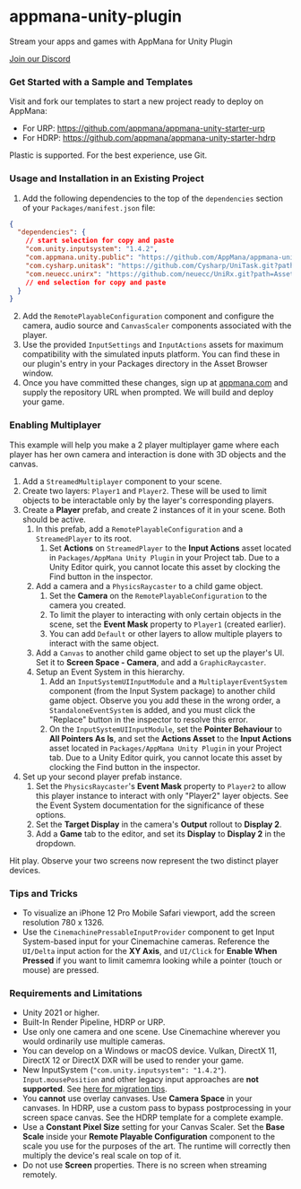 # appmana-unity-plugin

Stream your apps and games with AppMana for Unity Plugin

[Join our Discord](https://discord.gg/sTSzaHSJWV)

### Get Started with a Sample and Templates

Visit and fork our templates to start a new project ready to deploy on AppMana:

 - For URP: https://github.com/appmana/appmana-unity-starter-urp
 - For HDRP: https://github.com/appmana/appmana-unity-starter-hdrp

Plastic is supported. For the best experience, use Git.

### Usage and Installation in an Existing Project
 
 1. Add the following dependencies to the top of the `dependencies` section of your `Packages/manifest.json` file:

```json
{
  "dependencies": {
    // start selection for copy and paste
    "com.unity.inputsystem": "1.4.2",
    "com.appmana.unity.public": "https://github.com/AppMana/appmana-unity-plugin.git",
    "com.cysharp.unitask": "https://github.com/Cysharp/UniTask.git?path=src/UniTask/Assets/Plugins/UniTask",
    "com.neuecc.unirx": "https://github.com/neuecc/UniRx.git?path=Assets/Plugins/UniRx/Scripts",
    // end selection for copy and paste
  }
}
```

 2. Add the `RemotePlayableConfiguration` component and configure the camera, audio source and `CanvasScaler` components associated with the player.
 3. Use the provided `InputSettings` and `InputActions` assets for maximum compatibility with the simulated inputs platform. You can find these in our plugin's entry in your Packages directory in the Asset Browser window.
 4. Once you have committed these changes, sign up at [appmana.com](https://appmana.com) and supply the repository URL when prompted. We will build and deploy your game.

### Enabling Multiplayer

This example will help you make a 2 player multiplayer game where each player has her own camera and interaction is done with 3D objects and the canvas.

 1. Add a `StreamedMultiplayer` component to your scene.
 2. Create two layers: `Player1` and `Player2`. These will be used to limit objects to be interactable only by the layer's corresponding players. 
 3. Create a **Player** prefab, and create 2 instances of it in your scene. Both should be active.
    1. In this prefab, add a `RemotePlayableConfiguration` and a `StreamedPlayer` to its root.
       1. Set **Actions** on `StreamedPlayer` to the **Input Actions** asset located in `Packages/AppMana Unity Plugin` in your Project tab. Due to a Unity Editor quirk, you cannot locate this asset by clocking the Find button in the inspector.
    2. Add a camera and a `PhysicsRaycaster` to a child game object.
       1. Set the **Camera** on the `RemotePlayableConfiguration` to the camera you created.
       2. To limit the player to interacting with only certain objects in the scene, set the **Event Mask** property to `Player1` (created earlier).
       3. You can add `Default` or other layers to allow multiple players to interact with the same object.
    3. Add a `Canvas` to another child game object to set up the player's UI. Set it to **Screen Space - Camera**, and add a `GraphicRaycaster`.
    4. Setup an Event System in this hierarchy.
       1. Add an `InputSystemUIInputModule` and a `MultiplayerEventSystem` component (from the Input System package) to another child game object. Observe you you add these in the wrong order, a `StandaloneEventSystem` is added, and you must click the "Replace" button in the inspector to resolve this error.
       2. On the `InputSystemUIInputModule`, set the **Pointer Behaviour** to **All Pointers As Is**, and set the **Actions Asset** to the **Input Actions** asset located in `Packages/AppMana Unity Plugin` in your Project tab. Due to a Unity Editor quirk, you cannot locate this asset by clocking the Find button in the inspector.
4. Set up your second player prefab instance.
   1. Set the `PhysicsRaycaster`'s **Event Mask** property to `Player2` to allow this player instance to interact with only "Player2" layer objects. See the Event System documentation for the significance of these options.
   2. Set the **Target Display** in the camera's **Output** rollout to **Display 2**.
   3. Add a **Game** tab to the editor, and set its **Display** to **Display 2** in the dropdown.

Hit play. Observe your two screens now represent the two distinct player devices.

### Tips and Tricks

 - To visualize an iPhone 12 Pro Mobile Safari viewport, add the screen resolution 780 x 1326.
 - Use the `CinemachinePressableInputProvider` component to get Input System-based input for your Cinemachine cameras. Reference the `UI/Delta` input action for the **XY Axis**, and `UI/Click` for **Enable When Pressed** if you want to limit camemra looking while a pointer (touch or mouse) are pressed. 

### Requirements and Limitations

 - Unity 2021 or higher.
 - Built-In Render Pipeline, HDRP or URP.
 - Use only one camera and one scene. Use Cinemachine wherever you would ordinarily use multiple cameras.
 - You can develop on a Windows or macOS device. Vulkan, DirectX 11, DirectX 12 or DirectX DXR will be used to render your game.
 - New InputSystem (`"com.unity.inputsystem": "1.4.2"`). `Input.mousePosition` and other legacy input approaches are **not supported**. See [here for migration tips](https://docs.unity3d.com/Packages/com.unity.inputsystem@1.3/manual/Migration.html).
 - You **cannot** use overlay canvases. Use **Camera Space** in your canvases. In HDRP, use a custom pass to bypass postprocessing in your screen space canvas. See the HDRP template for a complete example.
 - Use a **Constant Pixel Size** setting for your Canvas Scaler. Set the **Base Scale** inside your **Remote Playable Configuration** component to the scale you use for the purposes of the art. The runtime will correctly then multiply the device's real scale on top of it.
 - Do not use **Screen** properties. There is no screen when streaming remotely.
